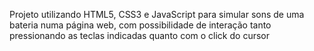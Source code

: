Projeto utilizando HTML5, CSS3 e JavaScript para simular sons de uma bateria numa página web, com possibilidade de interação tanto pressionando as teclas indicadas quanto com o click do cursor
